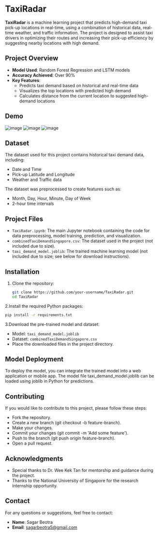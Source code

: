 # TaxiRadar

**TaxiRadar** is a machine learning project that predicts high-demand taxi pick-up locations in real-time, using a combination of historical data, real-time weather, and traffic information. The project is designed to assist taxi drivers in optimizing their routes and increasing their pick-up efficiency by suggesting nearby locations with high demand.

## Project Overview

- **Model Used**: Random Forest Regression and LSTM models
- **Accuracy Achieved**: Over 90%
- **Key Features**:
  - Predicts taxi demand based on historical and real-time data
  - Visualizes the top locations with predicted high demand
  - Calculates distance from the current location to suggested high-demand locations

## Demo

![image](https://github.com/user-attachments/assets/a8b63376-d882-4073-b039-7a5fdeb6e0b7)
![image](https://github.com/user-attachments/assets/da3d994d-0ab5-4236-92f1-e206b1d67b49)
![image](https://github.com/user-attachments/assets/1a84559b-ca8e-4e10-ae0a-475a6a94a49e)


## Dataset

The dataset used for this project contains historical taxi demand data, including:
- Date and Time
- Pick-up Latitude and Longitude
- Weather and Traffic data

The dataset was preprocessed to create features such as:
- Month, Day, Hour, Minute, Day of Week
- 2-hour time intervals

## Project Files

- `TaxiRadar.ipynb`: The main Jupyter notebook containing the code for data preprocessing, model training, prediction, and visualization.
- `combinedTaxiDemandSingapore.csv`: The dataset used in the project (not included due to size).
- `taxi_demand_model.joblib`: The trained machine learning model (not included due to size; see below for download instructions).

## Installation

1. Clone the repository:
   ```bash
   git clone https://github.com/your-username/TaxiRadar.git
   cd TaxiRadar
2.Install the required Python packages:
   ```bash
   pip install -r requirements.txt
   ```  

3.Download the pre-trained model and dataset:

- Model: `taxi_demand_model.joblib`
- Dataset: `combinedTaxiDemandSingapore.csv`
- Place the downloaded files in the project directory.

## Model Deployment
To deploy the model, you can integrate the trained model into a web application or mobile app. The model file taxi_demand_model.joblib can be loaded using joblib in Python for predictions.

## Contributing
If you would like to contribute to this project, please follow these steps:

- Fork the repository.
- Create a new branch (git checkout -b feature-branch).
- Make your changes.
- Commit your changes (git commit -m 'Add some feature').
- Push to the branch (git push origin feature-branch).
- Open a pull request.

## Acknowledgments

- Special thanks to Dr. Wee Kek Tan for mentorship and guidance during the project.
- Thanks to the National University of Singapore for the research internship opportunity.

## Contact
For any questions or suggestions, feel free to contact:

- **Name**: Sagar Beotra
- **Email**: sagarbeotra5@gmail.com

